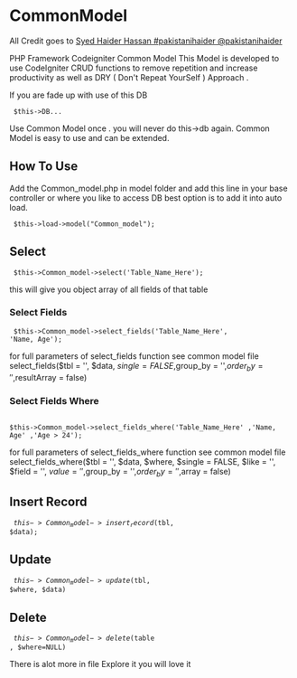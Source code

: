 # CommonModel
All Credit goes to <a href="https://github.com/pakistanihaider"> Syed Haider Hassan #pakistanihaider @pakistanihaider </a>

PHP Framework Codeigniter Common Model
This Model is developed to use CodeIgniter CRUD functions to remove repetition and increase productivity as well as DRY ( Don't Repeat YourSelf ) Approach .

If you are fade up with use of this DB

<code> $this->DB... </code>

Use Common Model once  . you will never do this->db again. 
Common Model is easy to use and can be extended.


## How To Use 
Add the Common_model.php in model folder 
and add this line in your base controller or where you like to access DB best option is to add it into auto load.

<code> $this->load->model("Common_model"); </code>


## Select

<code> $this->Common_model->select('Table_Name_Here'); </code> 

this will give you object array of all fields of that table

### Select Fields
<code> $this->Common_model->select_fields('Table_Name_Here', 'Name, Age'); </code> 

for full parameters of select_fields function see common model file
select_fields($tbl = '', $data, $single = FALSE,$group_by = '',$order_by = '',$resultArray = false)

### Select Fields Where

<code> $this->Common_model->select_fields_where('Table_Name_Here' ,'Name, Age' ,'Age > 24'); </code> 

for full parameters of select_fields_where function see common model file
select_fields_where($tbl = '', $data, $where, $single = FALSE, $like = '', $field = '', $value = '',$group_by = '',$order_by = '',$array = false)


## Insert Record
<code> $this->Common_model->insert_record($tbl, $data); </code> 


## Update
<code> $this->Common_model->update($tbl, $where, $data) </code> 


## Delete
<code> $this->Common_model->delete($table , $where=NULL) </code> 


There is alot more in file Explore it you will love it 

